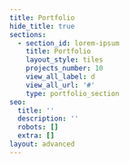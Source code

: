 ```yaml
---
title: Portfolio
hide_title: true
sections:
  - section_id: lorem-ipsum
    title: Portfolio
    layout_style: tiles
    projects_number: 10
    view_all_label: d
    view_all_url: '#'
    type: portfolio_section
seo:
  title: ''
  description: ''
  robots: []
  extra: []
layout: advanced
---
```

